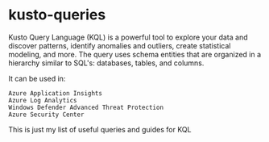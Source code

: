 # kusto-queries

Kusto Query Language (KQL) is a powerful tool to explore your data and discover patterns, identify anomalies and outliers, create statistical modeling, and more. The query uses schema entities that are organized in a hierarchy similar to SQL's: databases, tables, and columns.

It can be used in:

    Azure Application Insights
    Azure Log Analytics
    Windows Defender Advanced Threat Protection
    Azure Security Center
    
This is just my list of useful queries and guides for KQL
